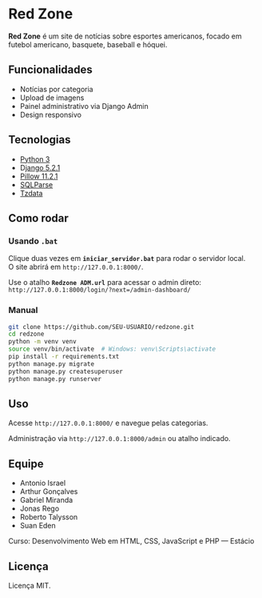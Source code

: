 # Red Zone

**Red Zone** é um site de notícias sobre esportes americanos, focado em futebol americano, basquete, baseball e hóquei.

## Funcionalidades

- Notícias por categoria  
- Upload de imagens  
- Painel administrativo via Django Admin  
- Design responsivo

## Tecnologias

- [Python 3]([url](https://www.python.org/))
- D[jango 5.2.1]([url](https://www.djangoproject.com/))
- [Pillow 11.2.1]([url](https://pillow.readthedocs.io/en/stable/))
- [SQLParse]([url](https://pypi.org/project/sqlparse/))  
- [Tzdata]((https://pypi.org/project/tzdata/))

## Como rodar

### Usando `.bat`

Clique duas vezes em **`iniciar_servidor.bat`** para rodar o servidor local.  
O site abrirá em `http://127.0.0.1:8000/`.

Use o atalho **`Redzone ADM.url`** para acessar o admin direto:  
`http://127.0.0.1:8000/login/?next=/admin-dashboard/`

### Manual

```bash
git clone https://github.com/SEU-USUARIO/redzone.git
cd redzone
python -m venv venv
source venv/bin/activate  # Windows: venv\Scripts\activate
pip install -r requirements.txt
python manage.py migrate
python manage.py createsuperuser
python manage.py runserver
```

## Uso

Acesse `http://127.0.0.1:8000/` e navegue pelas categorias.

Administração via `http://127.0.0.1:8000/admin` ou atalho indicado.

## Equipe

- Antonio Israel  
- Arthur Gonçalves  
- Gabriel Miranda  
- Jonas Rego  
- Roberto Talysson  
- Suan Eden

Curso: Desenvolvimento Web em HTML, CSS, JavaScript e PHP — Estácio

## Licença

Licença MIT.

